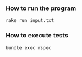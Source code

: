 ### How to run the program
````
rake run input.txt
````
### How to execute tests
````
bundle exec rspec  
````
